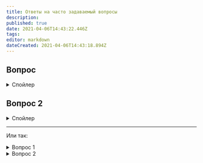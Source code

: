 ```yaml
---
title: Ответы на часто задаваемый вопросы
description: 
published: true
date: 2021-04-06T14:43:22.446Z
tags: 
editor: markdown
dateCreated: 2021-04-06T14:43:18.894Z
---
```


## Вопрос
<details> 
  <summary>Спойлер</summary>
   Ответ
</details>

## Вопрос 2
<details> 
  <summary>Спойлер</summary>
   Ответ 2
</details>

---
Или так:
<details> 
	<summary>Вопрос 1</summary>
		Ответ 1
</details>
<details> 
	<summary>Вопрос 2</summary>
		Ответ 2
</details>